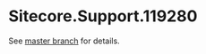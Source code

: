 # Sitecore.Support.119280

See [master branch](https://github.com/sitecoresupport/Sitecore.Support.119280) for details.